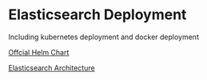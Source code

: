 # Elasticsearch Deployment
Including kubernetes deployment and docker deployment

[Offcial Helm Chart](https://github.com/bitnami/charts/tree/master/bitnami/elasticsearch)

[Elasticsearch Architecture](https://github.com/batscars/kube-study/blob/master/docs/elasticsearch.md)

